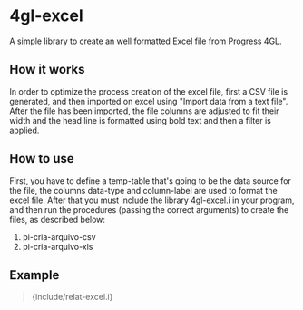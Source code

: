 4gl-excel
=========

A simple library to create an well formatted Excel file from Progress 4GL.

How it works
------------

In order to optimize the process creation of the excel file, first a CSV file is generated, and then imported on excel using "Import data from a text file". After the file has been imported, the file columns are adjusted to fit their width and the head line is formatted using bold text and then a filter is applied. 

How to use
----------

First, you have to define a temp-table that's going to be the data source for the file, the columns data-type and column-label are used to format the excel file. After that you must include the library 4gl-excel.i in your program, and then run the procedures (passing the correct arguments) to create the files, as described below:

1. pi-cria-arquivo-csv
2. pi-cria-arquivo-xls

Example
-------

> {include/relat-excel.i}